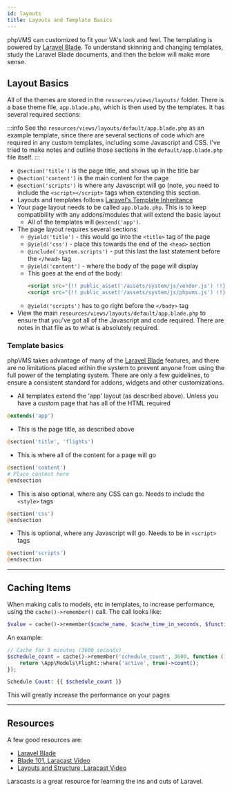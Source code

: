 ```yaml
---
id: layouts
title: Layouts and Template Basics
---
```


phpVMS can customized to fit your VA's look and feel. The templating is powered
by [Laravel Blade](https://laravel.com/docs/7.x/blade). To understand skinning
and changing templates, study the Laravel Blade documents, and then the below
will make more sense.

## Layout Basics

All of the themes are stored in the `resources/views/layouts/` folder. There is
a base theme file, `app.blade.php`, which is then used by the templates. It has
several required sections:

:::info See the `resources/views/layouts/default/app.blade.php` as an example
template, since there are several sections of code which are required in any
custom templates, including some Javascript and CSS. I've tried to make notes
and outline those sections in the `default/app.blade.php` file itself. :::

- `@section('title')` is the page title, and shows up in the title bar
- `@section('content')` is the main content for the page
- `@section('scripts')` is where any Javascript will go (note, you need to
  include the `<script></script>` tags when extending this section.
- Layouts and templates follows
  [Laravel's Template Inheritance](https://laravel.com/docs/9.x/blade#layouts-using-template-inheritance)
- Your page layout needs to be called `app.blade.php`. This is to keep
  compatibility with any addons/modules that will extend the basic layout
  - All of the templates will `@extend('app')`.
- The page layout requires several sections:
  - `@yield('title')` - this would go into the `<title>` tag of the page
  - `@yield('css')` - place this towards the end of the `<head>` section
  - `@include('system.scripts')` - put this last the last statement before the
    `</head>` tag
  - `@yield('content')` - where the body of the page will display
  - This goes at the end of the body:
    ```html
    <script src="{!! public_asset('/assets/system/js/vendor.js') !!}?v={!! time() !!}"></script>
    <script src="{!! public_asset('/assets/system/js/phpvms.js') !!}?v={!! time() !!}"></script>
    ```
  - `@yield('scripts')` has to go right before the `</body>` tag
- View the main `resources/views/layouts/default/app.blade.php` to ensure that
  you've got all of the Javascript and code required. There are notes in that
  file as to what is absolutely required.

### Template basics

phpVMS takes advantage of many of the
[Laravel Blade](https://laravel.com/docs/9.x/blade) features, and there are no
limitations placed within the system to prevent anyone from using the full power
of the templating system. There are only a few guidelines, to ensure a
consistent standard for addons, widgets and other customizations.

- All templates extend the 'app' layout (as described above). Unless you have a
  custom page that has all of the HTML required

```php
@extends('app')
```

- This is the page title, as described above

```php
@section('title', 'flights')
```

- This is where all of the content for a page will go

```php
@section('content')
# Place content here
@endsection
```

- This is also optional, where any CSS can go. Needs to include the `<style>`
  tags

```php
@section('css')
@endsection
```

- This is optional, where any Javascript will go. Needs to be in `<script>` tags

```php
@section('scripts')
@endsection
```

---

## Caching Items

When making calls to models, etc in templates, to increase performance, using
the `cache()->remember()` call. The call looks like:

```php
$value = cache()->remember($cache_name, $cache_time_in_seconds, $function_to_lookup);
```

An example:

```php
// Cache for 5 minutes (3600 seconds)
$schedule_count = cache()->remember('schedule_count', 3600, function () {
    return \App\Models\Flight::where('active', true)->count();
});

Schedule Count: {{ $schedule_count }}
```

This will greatly increase the performance on your pages

---

## Resources

A few good resources are:

- [Laravel Blade](https://laravel.com/docs/9.x/blade)
- [Blade 101, Laracast Video](https://laracasts.com/series/laravel-5-fundamentals/episodes/5)
- [Layouts and Structure, Laracast Video](https://laracasts.com/series/laravel-from-scratch-2017/episodes/10)

Laracasts is a great resource for learning the ins and outs of Laravel.
